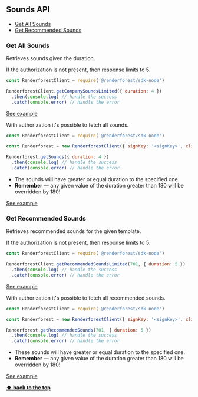 ## Sounds API

  - [Get All Sounds](#get-all-sounds)
  - [Get Recommended Sounds](#get-recommended-sounds)

### Get All Sounds

Retrieves sounds given the duration.

If the authorization is not present, then response limits to 5.
```js
const RenderforestClient = require('@renderforest/sdk-node')

RenderforestClient.getCompanySoundsLimited({ duration: 4 })
  .then(console.log) // handle the success
  .catch(console.error) // handle the error
```
[See example](https://github.com/renderforest/renderforest-sdk-node/blob/master/samples/sounds/get-company-sounds-limited.js)

With authorization it's possible to fetch all sounds.

```js
const RenderforestClient = require('@renderforest/sdk-node')

const Renderforest = new RenderforestClient({ signKey: '<signKey>', clientId: -1 })

Renderforest.getSounds({ duration: 4 })
  .then(console.log) // handle the success
  .catch(console.error) // handle the error
```
- The sounds will have greater or equal duration to the specified one.
- **Remember** — any given value of the duration greater than 180 will be overridden by 180!

[See example](https://github.com/renderforest/renderforest-sdk-node/blob/master/samples/sounds/get-sounds.js)


### Get Recommended Sounds

Retrieves recommended sounds for the given template.

If the authorization is not present, then response limits to 5.
 
```js
const RenderforestClient = require('@renderforest/sdk-node')

RenderforestClient.getRecommendedSoundsLimited(701, { duration: 5 })
  .then(console.log) // handle the success
  .catch(console.error) // handle the error
```
[See example](https://github.com/renderforest/renderforest-sdk-node/blob/master/samples/sounds/get-recommended-sounds-limited.js)

With authorization it's possible to fetch all recommended sounds.

```js
const RenderforestClient = require('@renderforest/sdk-node')

const Renderforest = new RenderforestClient({ signKey: '<signKey>', clientId: -1 })

Renderforest.getRecommendedSounds(701, { duration: 5 })
  .then(console.log) // handle the success
  .catch(console.error) // handle the error
```
- These sounds will have greater or equal duration to the specified one.
- **Remember** — any given value of the duration greater than 180 will be overridden by 180!

[See example](https://github.com/renderforest/renderforest-sdk-node/blob/master/samples/sounds/get-recommended-sounds.js)

**[⬆ back to the top](#sounds-api)**
